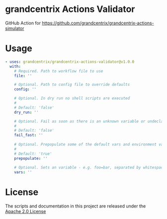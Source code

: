 # grandcentrix Actions Validator

GitHub Action for https://github.com/grandcentrix/grandcentrix-actions-simulator

# Usage

<!-- start usage -->
```yaml
- uses: grandcentrix/grandcentrix-actions-validator@v1.0.0
  with:
    # Required. Path to workflow file to use
    file: ''

    # Optional. Path to config file to override defaults
    config: ''

    # Optional. In dry run no shell scripts are executed
    #
    # Default: 'false'
    dry_run: ''

    # Optional. Fail as soon as there is an unknown variable or undeclared action input is used
    #
    # Default: 'false'
    fail_fast: ''
    
    # Optional. Prepopulate some of the default vars and environment vars - you can still override them
    #
    # Default: 'true'
    prepopulate: ''
    
    # Optional. Sets an variable - e.g. foo=bar, separated by whitespace
    vars: ''
```
<!-- end usage -->

# License

The scripts and documentation in this project are released under the [Apache 2.0 License](LICENSE)
